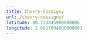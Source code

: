 ```yaml
---
title: Chevry-Cossigny
url: /chevry-cossigny/
latitude: 48.724445900000006
longitude: 2.6617094000000003
---
```

